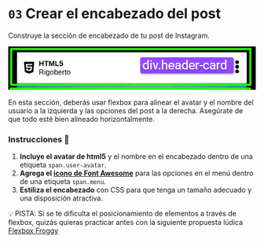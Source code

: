 # `03` Crear el encabezado del post

Construye la sección de encabezado de tu post de Instagram.

![header-post](../../assets/header-post.png)


En esta sección, deberás usar flexbox para alinear el avatar y el nombre del usuario a la izquierda y las opciones del post a la derecha. Asegúrate de que todo esté bien alineado horizontalmente.

### Instrucciones 📝

1. **Incluye el avatar de html5** y el nombre en el encabezado dentro de una etiqueta `span.user-avatar`.
2. **Agrega el [icono de Font Awesome](https://fontawesome.com/v5/icons/ellipsis-v?f=classic&s=solid)** para las opciones en el menú dentro de una etiqueta `span.menu`.
3. **Estiliza el encabezado** con CSS para que tenga un tamaño adecuado y una disposición atractiva.

💡 PISTA: Si se te dificulta el posicionamiento de elementos a través de flexbox, quizás quieras practicar antes con la siguiente propuesta lúdica [Flexbox Froggy](https://flexboxfroggy.com/#es)